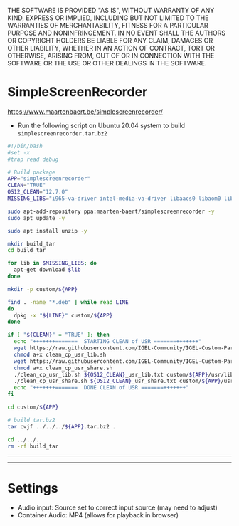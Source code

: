 THE SOFTWARE IS PROVIDED "AS IS", WITHOUT WARRANTY OF ANY KIND, EXPRESS OR IMPLIED, INCLUDING BUT NOT LIMITED TO THE WARRANTIES OF MERCHANTABILITY, FITNESS FOR A PARTICULAR PURPOSE AND NONINFRINGEMENT. IN NO EVENT SHALL THE AUTHORS OR COPYRIGHT HOLDERS BE LIABLE FOR ANY CLAIM, DAMAGES OR OTHER LIABILITY, WHETHER IN AN ACTION OF CONTRACT, TORT OR OTHERWISE, ARISING FROM, OUT OF OR IN CONNECTION WITH THE SOFTWARE OR THE USE OR OTHER DEALINGS IN THE SOFTWARE.

# SimpleScreenRecorder

https://www.maartenbaert.be/simplescreenrecorder/

- Run the following script on Ubuntu 20.04 system to build `simplescreenrecorder.tar.bz2`

```bash linenums="1"
#!/bin/bash
#set -x
#trap read debug

# Build package
APP="simplescreenrecorder"
CLEAN="TRUE"
OS12_CLEAN="12.7.0"
MISSING_LIBS="i965-va-driver intel-media-va-driver libaacs0 libaom0 libavcodec58 libavformat58 libavutil56 libbdplus0 libbluray2 libchromaprint1 libcodec2-0.9 libdouble-conversion3 libgme0 libgsm1 libigdgmm11 libopenmpt0 libpcre2-16-0 libqt5core5a libqt5dbus5 libqt5gui5 libqt5network5 libqt5svg5 libqt5widgets5 libqt5x11extras5 libshine3 libsnappy1v5 libssh-gcrypt-4 libswresample3 libswscale5 libva-drm2 libva-x11-2 libva2 libvdpau1 libx264-155 libx265-179 libxcb-xinerama0 libxcb-xinput0 libxvidcore4 libzvbi-common libzvbi0 mesa-va-drivers mesa-vdpau-drivers ocl-icd-libopencl1 qt5-gtk-platformtheme qttranslations5-l10n simplescreenrecorder simplescreenrecorder-lib va-driver-all vdpau-driver-all libvpx6 libwebp6"

sudo apt-add-repository ppa:maarten-baert/simplescreenrecorder -y
sudo apt update -y

sudo apt install unzip -y

mkdir build_tar
cd build_tar

for lib in $MISSING_LIBS; do
  apt-get download $lib
done

mkdir -p custom/${APP}

find . -name "*.deb" | while read LINE
do
  dpkg -x "${LINE}" custom/${APP}
done

if [ "${CLEAN}" = "TRUE" ]; then
  echo "+++++++=======  STARTING CLEAN of USR =======+++++++"
  wget https://raw.githubusercontent.com/IGEL-Community/IGEL-Custom-Partitions/master/utils/igelos_usr/clean_cp_usr_lib.sh
  chmod a+x clean_cp_usr_lib.sh
  wget https://raw.githubusercontent.com/IGEL-Community/IGEL-Custom-Partitions/master/utils/igelos_usr/clean_cp_usr_share.sh
  chmod a+x clean_cp_usr_share.sh
  ./clean_cp_usr_lib.sh ${OS12_CLEAN}_usr_lib.txt custom/${APP}/usr/lib
  ./clean_cp_usr_share.sh ${OS12_CLEAN}_usr_share.txt custom/${APP}/usr/share
  echo "+++++++=======  DONE CLEAN of USR =======+++++++"
fi

cd custom/${APP}

# build tar.bz2
tar cvjf ../../../${APP}.tar.bz2 .

cd ../../..
rm -rf build_tar
```

-----

-----

# Settings

- Audio input: Source set to correct input source (may need to adjust)
- Container Audio: MP4 (allows for playback in browser)
